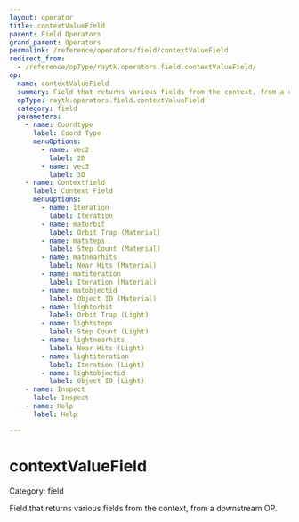```yaml
---
layout: operator
title: contextValueField
parent: Field Operators
grand_parent: Operators
permalink: /reference/operators/field/contextValueField
redirect_from:
  - /reference/opType/raytk.operators.field.contextValueField/
op:
  name: contextValueField
  summary: Field that returns various fields from the context, from a downstream OP.
  opType: raytk.operators.field.contextValueField
  category: field
  parameters:
    - name: Coordtype
      label: Coord Type
      menuOptions:
        - name: vec2
          label: 2D
        - name: vec3
          label: 3D
    - name: Contextfield
      label: Context Field
      menuOptions:
        - name: iteration
          label: Iteration
        - name: matorbit
          label: Orbit Trap (Material)
        - name: matsteps
          label: Step Count (Material)
        - name: matnearhits
          label: Near Hits (Material)
        - name: matiteration
          label: Iteration (Material)
        - name: matobjectid
          label: Object ID (Material)
        - name: lightorbit
          label: Orbit Trap (Light)
        - name: lightsteps
          label: Step Count (Light)
        - name: lightnearhits
          label: Near Hits (Light)
        - name: lightiteration
          label: Iteration (Light)
        - name: lightobjectid
          label: Object ID (Light)
    - name: Inspect
      label: Inspect
    - name: Help
      label: Help

---
```


# contextValueField

Category: field



Field that returns various fields from the context, from a downstream OP.